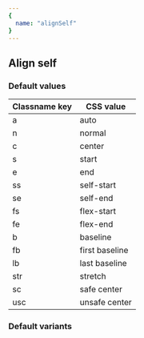 ```yaml
---
{
  name: "alignSelf"
}
---
```


## Align self

### Default values
<!-- defaults.values.start -->
|Classname key|CSS value     |
|-------------|--------------|
|a            |auto          |
|n            |normal        |
|c            |center        |
|s            |start         |
|e            |end           |
|ss           |self-start    |
|se           |self-end      |
|fs           |flex-start    |
|fe           |flex-end      |
|b            |baseline      |
|fb           |first baseline|
|lb           |last baseline |
|str          |stretch       |
|sc           |safe center   |
|usc          |unsafe center |

<!-- defaults.values.end -->


### Default variants
<!-- defaults.variants.start -->

<!-- defaults.variants.end -->
